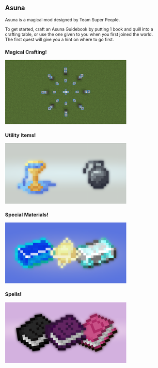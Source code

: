 ## Asuna

Asuna is a magical mod designed by Team Super People.

To get started, craft an Asuna Guidebook by putting 1 book and quill into a crafting table, or use the one given to you when you first joined the world. The first quest will give you a hint on where to go first.

### Magical Crafting!
<img src="resources/altar.png" width="400">

### Utility Items!
<img src="resources/utility_items.png" width="400">

### Special Materials!
<img src="resources/materials.png" width="400">

### Spells!
<img src="resources/spells.png" width="400">
